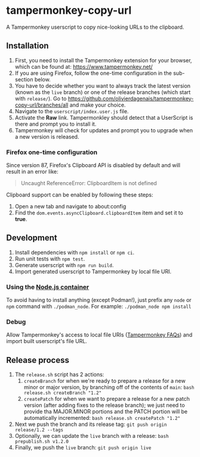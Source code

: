 # tampermonkey-copy-url

A Tampermonkey userscript to copy nice-looking URLs to the clipboard.

## Installation

1. First, you need to install the Tampermonkey extension for your browser, which can be found at: <https://www.tampermonkey.net/>
1. If you are using Firefox, follow the one-time configuration in the sub-section below.
1. You have to decide whether you want to always track the latest version (known as the `live` branch) or one of the release branches (which start with `release/`). Go to <https://github.com/olivierdagenais/tampermonkey-copy-url/branches/all> and make your choice.
1. Navigate to the `userscript/index.user.js` file.
1. Activate the **Raw** link. Tampermonkley should detect that a UserScript is there and prompt you to install it.
1. Tampermonkey will check for updates and prompt you to upgrade when a new version is released.

### Firefox one-time configuration

Since version 87, Firefox's Clipboard API is disabled by default and will result in an error like:

> Uncaught ReferenceError: ClipboardItem is not defined

Clipboard support can be enabled by following these steps:

1. Open a new tab and navigate to about:config
2. Find the `dom.events.asyncClipboard.clipboardItem` item and set it to **true**.

## Development

1. Install dependencies with `npm install` or `npm ci`.
2. Run unit tests with `npm test`.
3. Generate userscript with `npm run build`.
4. Import generated userscript to Tampermonkey by local file URI.

### Using the [Node.js container](https://github.com/nodejs/docker-node/blob/main/README.md)

To avoid having to install anything (except Podman!), just prefix any `node` or `npm` command with `./podman_node`. For example: `./podman_node npm install`

### Debug

Allow Tampermonkey's access to local file URIs ([Tampermonkey FAQs](https://tampermonkey.net/faq.php?ext=dhdg#Q204)) and import built userscript's file URL.

## Release process

1. The `release.sh` script has 2 actions:
    1. `createBranch` for when we're ready to prepare a release for a new minor or major version, by branching off of the contents of `main`: `bash release.sh createBranch "1.2"`
    2. `createPatch` for when we want to prepare a release for a new patch version (after adding fixes to the release branch); we just need to provide tha MAJOR.MINOR portions and the PATCH portion will be automatically incremented: `bash release.sh createPatch "1.2"`
2. Next we push the branch and its release tag: `git push origin release/1.2 --tags`
3. Optionally, we can update the `live` branch with a release: `bash prepublish.sh v1.2.0`
4. Finally, we push the `live` branch: `git push origin live`
